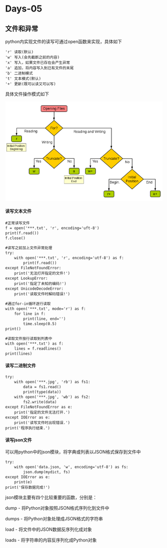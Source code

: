 # Days-05

## 文件和异常

python内实现文件的读写可通过open函数来实现，具体如下
```
'r' 读取(默认)
'w' 写入(会先截断之前的内容)
'x' 写入，如果文件已存在会产生异常
'a' 追加，将内容写入到已有文件的末尾
'b' 二进制模式
't' 文本模式(默认)
'+' 更新(既可以读又可以写)
```

具体文件操作模式如下

![](003.png)

#### 读写文本文件
```
#正常读写文件
f = open('***.txt', 'r', encoding='uft-8')
print(f.read())
f.close()
```
```
#读写之前加上文件异常处理
try:
    with open('***.txt', 'r', encoding='utf-8') as f:
        print(f.read())
except FileNotFoundError:
    print('无法打开指定的文件!')
except LookupError:
    print('指定了未知的编码!')
except UnicodeDecodeError:
    print('读取文件时解码错误!')
```
```
#通过for-in循环逐行读取
with open('***.txt', mode='r') as f:
    for line in f:
        print(line, end='')
        time.sleep(0.5)
print()
```
```
#读取文件按行读取到列表中
with open('***.txt') as f:
    lines = f.readlines()
print(lines)
```

#### 读写二进制文件
```
try:
    with open('***.jpg', 'rb') as fs1:
        data = fs1.read()
        print(type(data))
    with open('***.jpg', 'wb') as fs2:
        fs2.write(data)
except FileNotFoundError as e:
    print('指定的文件无法打开.')
except IOError as e:
    print('读写文件时出现错误.')
print('程序执行结束.')
```

#### 读写json文件

可以用python中的json模块，将字典或列表以JSON格式保存到文件中
```
try:
    with open('data.json, 'w', encoding='utf-8') as fs:
        json.dump(mydict, fs)
except IOError as e:
    print(e)
print('保存数据完成!')
```
json模块主要有四个比较重要的函数，分别是：

dump - 将Python对象按照JSON格式序列化到文件中

dumps - 将Python对象处理成JSON格式的字符串

load - 将文件中的JSON数据反序列化成对象

loads - 将字符串的内容反序列化成Python对象